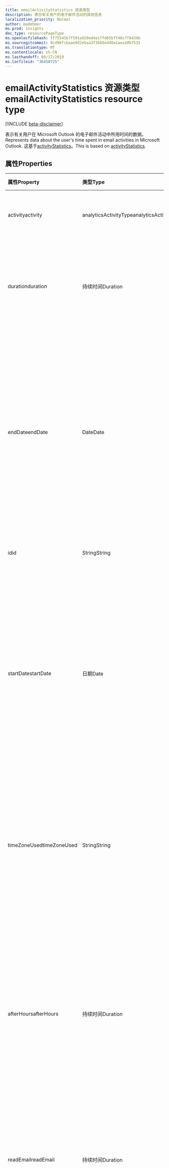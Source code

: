 ```yaml
---
title: emailActivityStatistics 资源类型
description: 表示有关用户的电子邮件活动的其他信息
localization_priority: Normal
author: madehmer
ms.prod: insights
doc_type: resourcePageType
ms.openlocfilehash: ff75545b7f591a920ed4a1ffd65bff40cff8439b
ms.sourcegitcommit: 9cd96fcbaae9d2ebaa3f3b69e440a1aea106f535
ms.translationtype: MT
ms.contentlocale: zh-CN
ms.lasthandoff: 08/17/2019
ms.locfileid: "36450725"
---
```

# <a name="emailactivitystatistics-resource-type"></a><span data-ttu-id="e786f-103">emailActivityStatistics 资源类型</span><span class="sxs-lookup"><span data-stu-id="e786f-103">emailActivityStatistics resource type</span></span>

[!INCLUDE [beta-disclaimer](../../includes/beta-disclaimer.md)]

<span data-ttu-id="e786f-104">表示有关用户在 Microsoft Outlook 的电子邮件活动中所用时间的数据。</span><span class="sxs-lookup"><span data-stu-id="e786f-104">Represents data about the user's time spent in email activities in Microsoft Outlook.</span></span> <span data-ttu-id="e786f-105">这基于[activityStatistics](../resources/activitystatistics.md)。</span><span class="sxs-lookup"><span data-stu-id="e786f-105">This is based on [activityStatistics](../resources/activitystatistics.md).</span></span>

## <a name="properties"></a><span data-ttu-id="e786f-106">属性</span><span class="sxs-lookup"><span data-stu-id="e786f-106">Properties</span></span>

| <span data-ttu-id="e786f-107">属性</span><span class="sxs-lookup"><span data-stu-id="e786f-107">Property</span></span>     | <span data-ttu-id="e786f-108">类型</span><span class="sxs-lookup"><span data-stu-id="e786f-108">Type</span></span>        | <span data-ttu-id="e786f-109">说明</span><span class="sxs-lookup"><span data-stu-id="e786f-109">Description</span></span> |
|:-------------|:------------|:------------|
|<span data-ttu-id="e786f-110">activity</span><span class="sxs-lookup"><span data-stu-id="e786f-110">activity</span></span>|<span data-ttu-id="e786f-111">analyticsActivityType</span><span class="sxs-lookup"><span data-stu-id="e786f-111">analyticsActivityType</span></span>| <span data-ttu-id="e786f-112">返回其统计信息的电子邮件活动。</span><span class="sxs-lookup"><span data-stu-id="e786f-112">Email activity for which statistics are returned.</span></span>|
|<span data-ttu-id="e786f-113">duration</span><span class="sxs-lookup"><span data-stu-id="e786f-113">duration</span></span>|<span data-ttu-id="e786f-114">持续时间</span><span class="sxs-lookup"><span data-stu-id="e786f-114">Duration</span></span>|<span data-ttu-id="e786f-115">在电子邮件上花费的总小时数。</span><span class="sxs-lookup"><span data-stu-id="e786f-115">Total hours spent on emails.</span></span> <span data-ttu-id="e786f-116">值以 ISO 8601 格式表示, 持续时间。</span><span class="sxs-lookup"><span data-stu-id="e786f-116">The value is represented in ISO 8601 format for durations.</span></span>|
|<span data-ttu-id="e786f-117">endDate</span><span class="sxs-lookup"><span data-stu-id="e786f-117">endDate</span></span>|<span data-ttu-id="e786f-118">Date</span><span class="sxs-lookup"><span data-stu-id="e786f-118">Date</span></span>|<span data-ttu-id="e786f-119">电子邮件活动结束的日期。</span><span class="sxs-lookup"><span data-stu-id="e786f-119">Date when the email activity ended.</span></span> <span data-ttu-id="e786f-120">对于日历日期, 该值以 ISO 8601 格式表示。</span><span class="sxs-lookup"><span data-stu-id="e786f-120">The value is represented in ISO 8601 format for calendar dates.</span></span> <span data-ttu-id="e786f-121">例如, 属性值可以是 "2019-07-04", 它遵循 YYYY-MM-DD 格式。</span><span class="sxs-lookup"><span data-stu-id="e786f-121">For example, the property value could be "2019-07-04" that follows the YYYY-MM-DD format.</span></span>|
|<span data-ttu-id="e786f-122">id</span><span class="sxs-lookup"><span data-stu-id="e786f-122">id</span></span>|<span data-ttu-id="e786f-123">String</span><span class="sxs-lookup"><span data-stu-id="e786f-123">String</span></span>| <span data-ttu-id="e786f-124">电子邮件活动的只读 ID。</span><span class="sxs-lookup"><span data-stu-id="e786f-124">Read-only ID for the email activity.</span></span>|
|<span data-ttu-id="e786f-125">startDate</span><span class="sxs-lookup"><span data-stu-id="e786f-125">startDate</span></span>|<span data-ttu-id="e786f-126">日期</span><span class="sxs-lookup"><span data-stu-id="e786f-126">Date</span></span>|<span data-ttu-id="e786f-127">电子邮件活动的开始日期。</span><span class="sxs-lookup"><span data-stu-id="e786f-127">Date when the email activity started.</span></span> <span data-ttu-id="e786f-128">对于日历日期, 该值以 ISO 8601 格式表示。</span><span class="sxs-lookup"><span data-stu-id="e786f-128">The value is represented in ISO 8601 format for calendar dates.</span></span> <span data-ttu-id="e786f-129">例如, 属性值可以是 "2019-07-03", 它遵循 YYYY-MM-DD 格式。</span><span class="sxs-lookup"><span data-stu-id="e786f-129">For example, the property value could be "2019-07-03" that follows the YYYY-MM-DD format.</span></span>|
|<span data-ttu-id="e786f-130">timeZoneUsed</span><span class="sxs-lookup"><span data-stu-id="e786f-130">timeZoneUsed</span></span>|<span data-ttu-id="e786f-131">String</span><span class="sxs-lookup"><span data-stu-id="e786f-131">String</span></span>|<span data-ttu-id="e786f-132">用户在 Outlook 日历中设置的时区用于计算。</span><span class="sxs-lookup"><span data-stu-id="e786f-132">The time zone that the user sets in Outlook calendar is used for the computation.</span></span> <span data-ttu-id="e786f-133">例如, 属性值可以是 "太平洋标准时间"。</span><span class="sxs-lookup"><span data-stu-id="e786f-133">For example, the property value could be "Pacific Standard Time."</span></span>|
|<span data-ttu-id="e786f-134">afterHours</span><span class="sxs-lookup"><span data-stu-id="e786f-134">afterHours</span></span>|<span data-ttu-id="e786f-135">持续时间</span><span class="sxs-lookup"><span data-stu-id="e786f-135">Duration</span></span>|<span data-ttu-id="e786f-136">在工作时间之外的电子邮件上花费的总小时数, 基于用户的 Outlook 日历设置的工作时间。</span><span class="sxs-lookup"><span data-stu-id="e786f-136">Total hours spent on email outside of working hours, which is based on the user's Outlook calendar setting for work hours.</span></span> <span data-ttu-id="e786f-137">值以 ISO 8601 格式表示, 持续时间。</span><span class="sxs-lookup"><span data-stu-id="e786f-137">The value is represented in ISO 8601 format for durations.</span></span> |
|<span data-ttu-id="e786f-138">readEmail</span><span class="sxs-lookup"><span data-stu-id="e786f-138">readEmail</span></span>|<span data-ttu-id="e786f-139">持续时间</span><span class="sxs-lookup"><span data-stu-id="e786f-139">Duration</span></span>|<span data-ttu-id="e786f-140">阅读电子邮件所用的总小时数。</span><span class="sxs-lookup"><span data-stu-id="e786f-140">Total hours spent reading email.</span></span> <span data-ttu-id="e786f-141">值以 ISO 8601 格式表示, 持续时间。</span><span class="sxs-lookup"><span data-stu-id="e786f-141">The value is represented in ISO 8601 format for durations.</span></span>|
|<span data-ttu-id="e786f-142">sentEmail</span><span class="sxs-lookup"><span data-stu-id="e786f-142">sentEmail</span></span>|<span data-ttu-id="e786f-143">持续时间</span><span class="sxs-lookup"><span data-stu-id="e786f-143">Duration</span></span>|<span data-ttu-id="e786f-144">撰写和发送电子邮件所用的总小时数。</span><span class="sxs-lookup"><span data-stu-id="e786f-144">Total hours spent writing and sending email.</span></span> <span data-ttu-id="e786f-145">值以 ISO 8601 格式表示, 持续时间。</span><span class="sxs-lookup"><span data-stu-id="e786f-145">The value is represented in ISO 8601 format for durations.</span></span>|

## <a name="relationships"></a><span data-ttu-id="e786f-146">关系</span><span class="sxs-lookup"><span data-stu-id="e786f-146">Relationships</span></span>

<span data-ttu-id="e786f-147">无</span><span class="sxs-lookup"><span data-stu-id="e786f-147">None</span></span>

## <a name="json-representation"></a><span data-ttu-id="e786f-148">JSON 表示形式</span><span class="sxs-lookup"><span data-stu-id="e786f-148">JSON representation</span></span>

<span data-ttu-id="e786f-149">下面是资源的 JSON 表示形式。</span><span class="sxs-lookup"><span data-stu-id="e786f-149">The following is a JSON representation of the resource.</span></span>

<!-- {
  "blockType": "resource",
  "optionalProperties": [

  ],
  "@odata.type": "microsoft.graph.emailActivityStatistics"
}--> 

```json
{
  "activity": "string",
  "duration": "String (ISO 8601 duration)",
  "endDate": "String (ISO 8601)",
  "id": "String (identifier)",
  "startDate": "String (ISO 8601)",
  "timeZoneUsed": "String",
  "afterHours": "String (ISO 8601 duration)",
  "readEmail": "String (ISO 8601 duration)",
  "sentEmail": "String (ISO 8601 duration)"
}
```

<!-- uuid: 16cd6b66-4b1a-43a1-adaf-3a886856ed98
2019-02-04 14:57:30 UTC -->
<!-- {
  "type": "#page.annotation",
  "description": "emailActivityStatistics resource",
  "keywords": "",
  "section": "documentation",
  "tocPath": ""
}-->